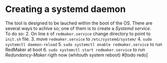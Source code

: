 # Creating a systemd daemon
The tool is designed to be lauched within the boot of the OS. There are several ways to achive so; one of them is to create a *Systemd service*.\
To do so:
2. On line `6` of `redmaker.service` change directory to point to `init.sh` file.
3. move `redmaker.service` to `/etc/systemd/system/`
4. `sudo systemctl daemon-reload`
5. `sudo systemctl enable redmaker.service` to run RedMaker at boot
6. `sudo systemctl start redmaker.service` to run *Redundancy-Maker* rigth now (whitouth system reboot)
#[todo redo]
